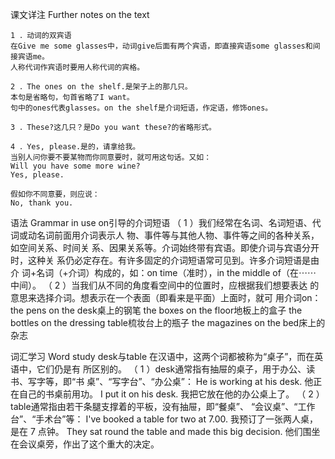 课文详注 Further notes on the text
```
1 ．动词的双宾语 
在Give me some glasses中，动词give后面有两个宾语，即直接宾语some glasses和间接宾语me。
人称代词作宾语时要用人称代词的宾格。

2 ．The ones on the shelf.是架子上的那几只。 
本句是省略句，句首省略了I want。
句中的ones代表glasses。on the shelf是介词短语，作定语，修饰ones。 

3 ．These?这几只？是Do you want these?的省略形式。 

4 ．Yes, please.是的，请拿给我。 
当别人问你要不要某物而你同意要时，就可用这句话。又如： 
Will you have some more wine? 
Yes, please. 

假如你不同意要，则应说： 
No, thank you. 
```


语法 Grammar in use 
on引导的介词短语 
（ 1 ）我们经常在名词、名词短语、代词或动名词前面用介词表示人 
物、事件等与其他人物、事件等之间的各种关系，如空间关系、时间关 
系、因果关系等。介词始终带有宾语。即使介词与宾语分开时，这种关 
系仍必定存在。有许多固定的介词短语常可见到。许多介词短语是由介 
词+名词（+介词）构成的，如：on time（准时），in the middle of（在⋯⋯ 
中间）。 
（ 2 ）当我们从不同的角度看空间中的位置时，应根据我们想要表达 
的意思来选择介词。想表示在一个表面（即看来是平面）上面时，就可 
用介词on： 
the pens on the desk桌上的钢笔 
the boxes on the floor地板上的盒子 
the bottles on the dressing table梳妆台上的瓶子 
the magazines on the bed床上的杂志 


词汇学习 Word study 
desk与table 
在汉语中，这两个词都被称为“桌子”，而在英语中，它们仍是有 
所区别的。 
（ 1 ）desk通常指有抽屉的桌子，用于办公、读书、写字等，即“书 
桌”、“写字台”、“办公桌”： 
He is working at his desk. 
他正在自己的书桌前用功。 
I put it on his desk. 
我把它放在他的办公桌上了。 
（ 2 ）table通常指由若干条腿支撑着的平板，没有抽屉，即“餐桌”、 
“会议桌”、“工作台”、“手术台”等： 
I've booked a table for two at 7.00. 
我预订了一张两人桌，是在 7 点钟。 
They sat round the table and made this big decision. 
他们围坐在会议桌旁，作出了这个重大的决定。 